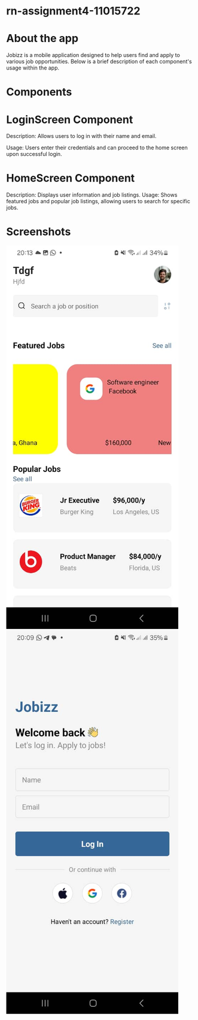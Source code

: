 # rn-assignment4-11015722
# About the app
Jobizz is a mobile application designed to help users find and apply to various job opportunities. Below is a brief description of each component's usage within the app.

# Components
  # LoginScreen Component

Description:
 Allows users to log in with their name and email.


Usage: 
Users enter their credentials and can proceed to the home screen upon successful login.
 # HomeScreen Component
Description: Displays user information and job listings.
Usage: Shows featured jobs and popular job listings, allowing users to search for specific jobs.
 # Screenshots
 ![alt text](assets/home.jpg)
 ![alt text](assets/login.jpg)
